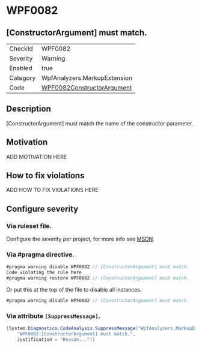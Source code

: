 # WPF0082
## [ConstructorArgument] must match.

<!-- start generated table -->
<table>
  <tr>
    <td>CheckId</td>
    <td>WPF0082</td>
  </tr>
  <tr>
    <td>Severity</td>
    <td>Warning</td>
  </tr>
  <tr>
    <td>Enabled</td>
    <td>true</td>
  </tr>
  <tr>
    <td>Category</td>
    <td>WpfAnalyzers.MarkupExtension</td>
  </tr>
  <tr>
    <td>Code</td>
    <td><a href="https://github.com/DotNetAnalyzers/WpfAnalyzers/blob/master/WpfAnalyzers/WPF0082ConstructorArgument.cs">WPF0082ConstructorArgument</a></td>
  </tr>
</table>
<!-- end generated table -->

## Description

[ConstructorArgument] must match the name of the constructor parameter.

## Motivation

ADD MOTIVATION HERE

## How to fix violations

ADD HOW TO FIX VIOLATIONS HERE

<!-- start generated config severity -->
## Configure severity

### Via ruleset file.

Configure the severity per project, for more info see [MSDN](https://msdn.microsoft.com/en-us/library/dd264949.aspx).

### Via #pragma directive.
```C#
#pragma warning disable WPF0082 // [ConstructorArgument] must match.
Code violating the rule here
#pragma warning restore WPF0082 // [ConstructorArgument] must match.
```

Or put this at the top of the file to disable all instances.
```C#
#pragma warning disable WPF0082 // [ConstructorArgument] must match.
```

### Via attribute `[SuppressMessage]`.

```C#
[System.Diagnostics.CodeAnalysis.SuppressMessage("WpfAnalyzers.MarkupExtension", 
    "WPF0082:[ConstructorArgument] must match.", 
    Justification = "Reason...")]
```
<!-- end generated config severity -->